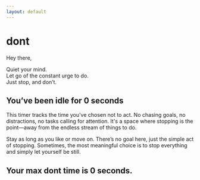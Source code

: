 ```yaml
---
layout: default
---
```


# dont<span id="text"></span>

Hey there,

Quiet your mind.<br>
Let go of the constant urge to do.<br>
Just stop, and don’t.

## You’ve been idle for **<span id="counter">0</span> seconds**

This timer tracks the time you've chosen not to act. No chasing goals, no distractions, no tasks calling for attention. It's a space where stopping is the point—away from the endless stream of things to do.

Stay as long as you like or move on. There’s no goal here, just the simple act of stopping. Sometimes, the most meaningful choice is to stop everything and simply let yourself be still.


## Your max dont time is <span id="most-dont-time">0</span> seconds.

<script>


</script>

<script>
    let idleTime = 0;
    let mostIdleTime = 0;
    let idleInterval;
    
    let exclamations = 0, max = 4, mouseTimeout;
    const text = document.getElementById('text');

    // Function to update the displayed text with the correct number of exclamations
    const updateText = () => text.textContent = `${'!'.repeat(exclamations)}`;

    function resetCounter() {
        if (idleTime > mostIdleTime) {
            mostIdleTime = idleTime;
            document.getElementById("most-dont-time").textContent = mostIdleTime;
        }

        idleTime = 0;
        document.getElementById("counter").textContent = idleTime;
        idleTime = -1;
    }
    // Function to remove one exclamation mark after a delay (used for both click and mouse movement)
    const scheduleRemoval = () => {
        if (exclamations > 0) {
            setTimeout(() => {
                exclamations--;
                updateText();
                if (exclamations > 0) scheduleRemoval(); // Recursively call to remove all exclamations
            }, 2000);
        }
    };

    // Handle click anywhere on the page
    document.onclick = () => {
        resetCounter();
        if (exclamations < max) {
            exclamations++;
            updateText();
        }
    };

    // Handle mouse movement and add exclamation mark if none are present
    document.onmousemove = () => {
        clearTimeout(mouseTimeout); 
        clearTimeout(scheduleRemoval); // Clear any previous mouse inactivity timeout
        resetCounter();
        if (exclamations === 0) {
            exclamations++;
            updateText();
        }
        mouseTimeout = setTimeout(() => {
            exclamations--;
            updateText();
            if (exclamations > 0) scheduleRemoval(); // Start the removal process if first exclamation
        }, 2000);
    };

    function startIdleTimer() {
        idleInterval = setInterval(() => {
            idleTime++;
            if (idleTime > 0)
            document.getElementById("counter").textContent = idleTime;
        }, 1000);
    }

    window.onload = function() {
        startIdleTimer();
    };
</script>